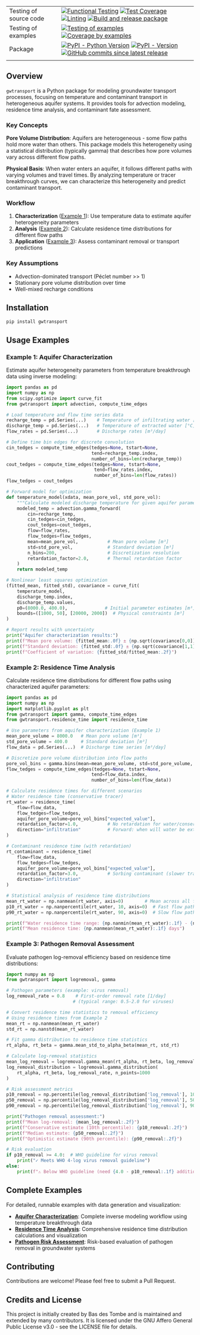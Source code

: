 |                        |                                                                                                                                                                                                                                                                                                                                                                                                                                                                                                                                                                                                                                                                                                                                                              |
| ---------------------- | ------------------------------------------------------------------------------------------------------------------------------------------------------------------------------------------------------------------------------------------------------------------------------------------------------------------------------------------------------------------------------------------------------------------------------------------------------------------------------------------------------------------------------------------------------------------------------------------------------------------------------------------------------------------------------------------------------------------------------------------------------------ |
| Testing of source code | [![Functional Testing](https://github.com/gwtransport/gwtransport/actions/workflows/functional_testing.yml/badge.svg?branch=main)](https://github.com/gwtransport/gwtransport/actions/workflows/functional_testing.yml) [![Test Coverage](https://gwtransport.github.io/gwtransport/coverage-badge.svg)](https://gwtransport.github.io/gwtransport/htmlcov/) [![Linting](https://github.com/gwtransport/gwtransport/actions/workflows/linting.yml/badge.svg?branch=main)](https://github.com/gwtransport/gwtransport/actions/workflows/linting.yml) [![Build and release package](https://github.com/gwtransport/gwtransport/actions/workflows/release.yml/badge.svg?branch=main)](https://github.com/gwtransport/gwtransport/actions/workflows/release.yml) |
| Testing of examples    | [![Testing of examples](https://github.com/gwtransport/gwtransport/actions/workflows/examples_testing.yml/badge.svg?branch=main)](https://github.com/gwtransport/gwtransport/actions/workflows/examples_testing.yml) [![Coverage by examples](https://gwtransport.github.io/gwtransport/coverage_examples-badge.svg)](https://gwtransport.github.io/gwtransport/htmlcov_examples/)                                                                                                                                                                                                                                                                                                                                                                           |
| Package                | [![PyPI - Python Version](https://img.shields.io/pypi/pyversions/gwtransport.svg?logo=python&label=Python&logoColor=gold)](https://pypi.org/project/gwtransport/) [![PyPI - Version](https://img.shields.io/pypi/v/gwtransport.svg?logo=pypi&label=PyPI&logoColor=gold)](https://pypi.org/project/gwtransport/) [![GitHub commits since latest release](https://img.shields.io/github/commits-since/gwtransport/gwtransport/latest?logo=github&logoColor=lightgrey)](https://github.com/gwtransport/gwtransport/compare/)                                                                                                                                                                                                                                    |
|                        |                                                                                                                                                                                                                                                                                                                                                                                                                                                                                                                                                                                                                                                                                                                                                              |

## Overview

`gwtransport` is a Python package for modeling groundwater transport processes, focusing on temperature and contaminant transport in heterogeneous aquifer systems. It provides tools for advection modeling, residence time analysis, and contaminant fate assessment.

### Key Concepts

**Pore Volume Distribution**: Aquifers are heterogeneous - some flow paths hold more water than others. This package models this heterogeneity using a statistical distribution (typically gamma) that describes how pore volumes vary across different flow paths.

**Physical Basis**: When water enters an aquifer, it follows different paths with varying volumes and travel times. By analyzing temperature or tracer breakthrough curves, we can characterize this heterogeneity and predict contaminant transport.

### Workflow

1. **Characterization** ([Example 1](#example-1-aquifer-characterization)): Use temperature data to estimate aquifer heterogeneity parameters
2. **Analysis** ([Example 2](#example-2-residence-time-analysis)): Calculate residence time distributions for different flow paths
3. **Application** ([Example 3](#example-3-pathogen-removal-assessment)): Assess contaminant removal or transport predictions

### Key Assumptions

- Advection-dominated transport (Péclet number >> 1)
- Stationary pore volume distribution over time
- Well-mixed recharge conditions

## Installation

```bash
pip install gwtransport
```

## Usage Examples

### Example 1: Aquifer Characterization

Estimate aquifer heterogeneity parameters from temperature breakthrough data using inverse modeling:

```python
import pandas as pd
import numpy as np
from scipy.optimize import curve_fit
from gwtransport import advection, compute_time_edges

# Load temperature and flow time series data
recharge_temp = pd.Series(...)    # Temperature of infiltrating water [°C]
discharge_temp = pd.Series(...)   # Temperature of extracted water [°C]
flow_rates = pd.Series(...)       # Discharge rates [m³/day]

# Define time bin edges for discrete convolution
cin_tedges = compute_time_edges(tedges=None, tstart=None,
                                tend=recharge_temp.index,
                                number_of_bins=len(recharge_temp))
cout_tedges = compute_time_edges(tedges=None, tstart=None,
                                 tend=flow_rates.index,
                                 number_of_bins=len(flow_rates))
flow_tedges = cout_tedges

# Forward model for optimization
def temperature_model(xdata, mean_pore_vol, std_pore_vol):
    """Calculate modeled discharge temperature for given aquifer parameters."""
    modeled_temp = advection.gamma_forward(
        cin=recharge_temp,
        cin_tedges=cin_tedges,
        cout_tedges=cout_tedges,
        flow=flow_rates,
        flow_tedges=flow_tedges,
        mean=mean_pore_vol,           # Mean pore volume [m³]
        std=std_pore_vol,             # Standard deviation [m³]
        n_bins=200,                   # Discretization resolution
        retardation_factor=2.0,       # Thermal retardation factor
    )
    return modeled_temp

# Nonlinear least squares optimization
(fitted_mean, fitted_std), covariance = curve_fit(
    temperature_model,
    discharge_temp.index,
    discharge_temp.values,
    p0=(8000.0, 400.0),              # Initial parameter estimates [m³]
    bounds=([1000, 50], [20000, 2000])  # Physical constraints [m³]
)

# Report results with uncertainty
print("Aquifer characterization results:")
print(f"Mean pore volume: {fitted_mean:.0f} ± {np.sqrt(covariance[0,0]):.0f} m³")
print(f"Standard deviation: {fitted_std:.0f} ± {np.sqrt(covariance[1,1]):.0f} m³")
print(f"Coefficient of variation: {fitted_std/fitted_mean:.2f}")
```

### Example 2: Residence Time Analysis

Calculate residence time distributions for different flow paths using characterized aquifer parameters:

```python
import pandas as pd
import numpy as np
import matplotlib.pyplot as plt
from gwtransport import gamma, compute_time_edges
from gwtransport.residence_time import residence_time

# Use parameters from aquifer characterization (Example 1)
mean_pore_volume = 8000.0   # Mean pore volume [m³]
std_pore_volume = 400.0     # Standard deviation [m³]
flow_data = pd.Series(...)  # Discharge time series [m³/day]

# Discretize pore volume distribution into flow paths
pore_vol_bins = gamma.bins(mean=mean_pore_volume, std=std_pore_volume, n_bins=1000)
flow_tedges = compute_time_edges(tedges=None, tstart=None,
                                tend=flow_data.index,
                                number_of_bins=len(flow_data))

# Calculate residence times for different scenarios
# Water residence time (conservative tracer)
rt_water = residence_time(
    flow=flow_data,
    flow_tedges=flow_tedges,
    aquifer_pore_volume=pore_vol_bins["expected_value"],
    retardation_factor=1.0,           # No retardation for water/conservative tracers
    direction="infiltration"          # Forward: when will water be extracted?
)

# Contaminant residence time (with retardation)
rt_contaminant = residence_time(
    flow=flow_data,
    flow_tedges=flow_tedges,
    aquifer_pore_volume=pore_vol_bins["expected_value"],
    retardation_factor=3.0,           # Sorbing contaminant (slower transport)
    direction="infiltration"
)

# Statistical analysis of residence time distributions
mean_rt_water = np.nanmean(rt_water, axis=0)        # Mean across all flow paths
p10_rt_water = np.nanpercentile(rt_water, 10, axis=0)  # Fast flow paths
p90_rt_water = np.nanpercentile(rt_water, 90, axis=0)  # Slow flow paths

print(f"Water residence time range: {np.nanmin(mean_rt_water):.1f} - {np.nanmax(mean_rt_water):.1f} days")
print(f"Mean residence time: {np.nanmean(mean_rt_water):.1f} days")
```

### Example 3: Pathogen Removal Assessment

Evaluate pathogen log-removal efficiency based on residence time distributions:

```python
import numpy as np
from gwtransport import logremoval, gamma

# Pathogen parameters (example: virus removal)
log_removal_rate = 0.8    # First-order removal rate [1/day]
                         # (typical range: 0.5-2.0 for viruses)

# Convert residence time statistics to removal efficiency
# Using residence times from Example 2
mean_rt = np.nanmean(mean_rt_water)
std_rt = np.nanstd(mean_rt_water)

# Fit gamma distribution to residence time statistics
rt_alpha, rt_beta = gamma.mean_std_to_alpha_beta(mean_rt, std_rt)

# Calculate log-removal statistics
mean_log_removal = logremoval.gamma_mean(rt_alpha, rt_beta, log_removal_rate)
log_removal_distribution = logremoval.gamma_distribution(
    rt_alpha, rt_beta, log_removal_rate, n_points=1000
)

# Risk assessment metrics
p10_removal = np.percentile(log_removal_distribution['log_removal'], 10)  # Conservative estimate
p50_removal = np.percentile(log_removal_distribution['log_removal'], 50)  # Median removal
p90_removal = np.percentile(log_removal_distribution['log_removal'], 90)  # Optimistic estimate

print("Pathogen removal assessment:")
print(f"Mean log-removal: {mean_log_removal:.2f}")
print(f"Conservative estimate (10th percentile): {p10_removal:.2f}")
print(f"Median estimate: {p50_removal:.2f}")
print(f"Optimistic estimate (90th percentile): {p90_removal:.2f}")

# Risk evaluation
if p10_removal >= 4.0:  # WHO guideline for virus removal
    print("✓ Meets WHO 4-log virus removal guideline")
else:
    print(f"⚠ Below WHO guideline (need {4.0 - p10_removal:.1f} additional log removal)")
```

## Complete Examples

For detailed, runnable examples with data generation and visualization:

- **[Aquifer Characterization](https://github.com/gwtransport/gwtransport/blob/main/examples/01_Estimate_aquifer_pore_volume_from_temperature_response.py)**: Complete inverse modeling workflow using temperature breakthrough data
- **[Residence Time Analysis](https://github.com/gwtransport/gwtransport/blob/main/examples/02_Estimate_the_residence_time_distribution.py)**: Comprehensive residence time distribution calculations and visualization
- **[Pathogen Risk Assessment](https://github.com/gwtransport/gwtransport/blob/main/examples/03_Log_removal.py)**: Risk-based evaluation of pathogen removal in groundwater systems

## Contributing

Contributions are welcome! Please feel free to submit a Pull Request.

## Credits and License

This project is initially created by Bas des Tombe and is maintained and extended by many contributors. It is licensed under the GNU Affero General Public License v3.0 - see the LICENSE file for details.
